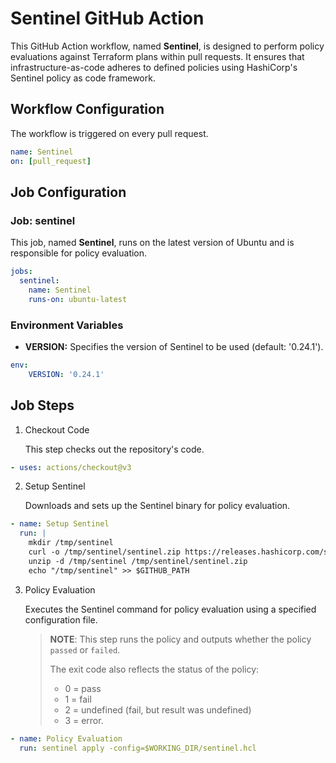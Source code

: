 # Sentinel GitHub Action

This GitHub Action workflow, named **Sentinel**, is designed to perform policy evaluations against Terraform plans within pull requests. It ensures that infrastructure-as-code adheres to defined policies using HashiCorp's Sentinel policy as code framework.

## Workflow Configuration

The workflow is triggered on every pull request.

```yaml
name: Sentinel
on: [pull_request]
```

## Job Configuration
### Job: sentinel

This job, named **Sentinel**, runs on the latest version of Ubuntu and is responsible for policy evaluation.

```yaml
jobs:
  sentinel:
    name: Sentinel
    runs-on: ubuntu-latest
```

### Environment Variables
- **VERSION:** Specifies the version of Sentinel to be used (default: '0.24.1').

```yaml
env:
    VERSION: '0.24.1'
```

## Job Steps

1. Checkout Code

    This step checks out the repository's code.

```yaml
- uses: actions/checkout@v3
```

2. Setup Sentinel

    Downloads and sets up the Sentinel binary for policy evaluation.

```yaml
- name: Setup Sentinel
  run: |
    mkdir /tmp/sentinel
    curl -o /tmp/sentinel/sentinel.zip https://releases.hashicorp.com/sentinel/$VERSION/sentinel_$VERSION_linux_amd64.zip
    unzip -d /tmp/sentinel /tmp/sentinel/sentinel.zip
    echo "/tmp/sentinel" >> $GITHUB_PATH
```

3. Policy Evaluation

    Executes the Sentinel command for policy evaluation using a specified configuration file.

    > **NOTE**: This step runs the policy and outputs whether the policy `passed` or `failed`.
    >
    > The exit code also reflects the status of the policy:
    > - 0 = pass
    > - 1 = fail
    > - 2 = undefined (fail, but result was undefined)
    > - 3 = error.

```yaml
- name: Policy Evaluation
  run: sentinel apply -config=$WORKING_DIR/sentinel.hcl
```
